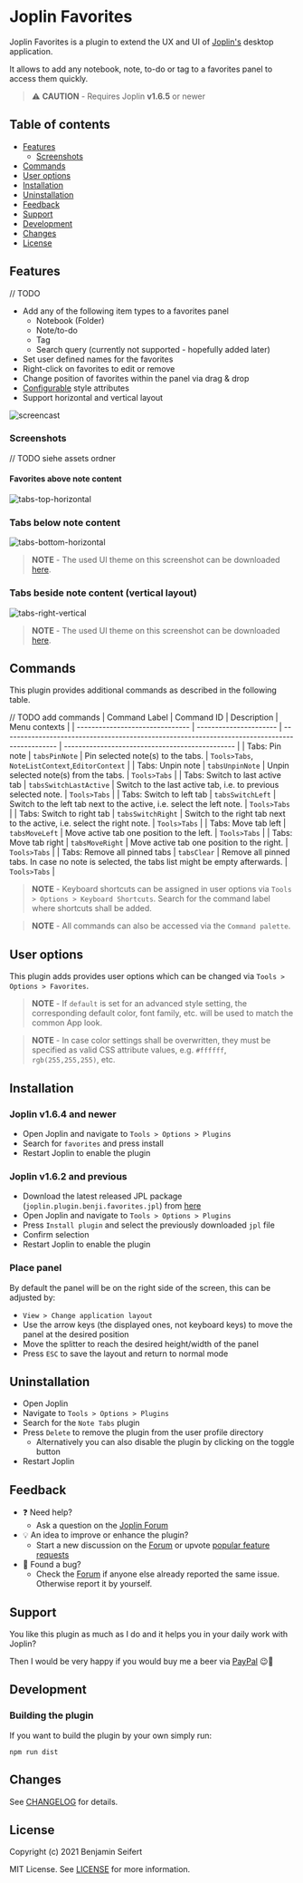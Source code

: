# Joplin Favorites

Joplin Favorites is a plugin to extend the UX and UI of [Joplin's](https://joplinapp.org/) desktop application.

It allows to add any notebook, note, to-do or tag to a favorites panel to access them quickly.

> :warning: **CAUTION** - Requires Joplin **v1.6.5** or newer

## Table of contents

- [Features](#features)
  - [Screenshots](#screenshots)
- [Commands](#Commands)
- [User options](#user-options)
- [Installation](#installation)
- [Uninstallation](#uninstallation)
- [Feedback](#feedback)
- [Support](#support)
- [Development](#development)
- [Changes](#changes)
- [License](#license)

## Features

// TODO
- Add any of the following item types to a favorites panel
  - Notebook (Folder)
  - Note/to-do
  - Tag
  - Search query (currently not supported - hopefully added later)
- Set user defined names for the favorites
- Right-click on favorites to edit or remove
- Change position of favorites within the panel via drag & drop
- [Configurable](#user-options) style attributes
- Support horizontal and vertical layout

![screencast](./assets/screencast.gif)

### Screenshots

// TODO siehe assets ordner
#### Favorites above note content

![tabs-top-horizontal](./assets/tabs-top-horizontal.png)

### Tabs below note content

![tabs-bottom-horizontal](./assets/tabs-bottom-horizontal.png)

> **NOTE** - The used UI theme on this screenshot can be downloaded [here](https://github.com/benji300/joplin-wanaka-ui).

### Tabs beside note content (vertical layout)

![tabs-right-vertical](./assets/tabs-right-vertical.png)

> **NOTE** - The used UI theme on this screenshot can be downloaded [here](https://github.com/benji300/joplin-milford-ui).

## Commands

This plugin provides additional commands as described in the following table.

// TODO add commands
| Command Label                   | Command ID             | Description                                                                                   | Menu contexts                                   |
| ------------------------------- | ---------------------- | --------------------------------------------------------------------------------------------- | ----------------------------------------------- |
| Tabs: Pin note                  | `tabsPinNote`          | Pin selected note(s) to the tabs.                                                             | `Tools>Tabs`, `NoteListContext`,`EditorContext` |
| Tabs: Unpin note                | `tabsUnpinNote`        | Unpin selected note(s) from the tabs.                                                         | `Tools>Tabs`                                    |
| Tabs: Switch to last active tab | `tabsSwitchLastActive` | Switch to the last active tab, i.e. to previous selected note.                                | `Tools>Tabs`                                    |
| Tabs: Switch to left tab        | `tabsSwitchLeft`       | Switch to the left tab next to the active, i.e. select the left note.                         | `Tools>Tabs`                                    |
| Tabs: Switch to right tab       | `tabsSwitchRight`      | Switch to the right tab next to the active, i.e. select the right note.                       | `Tools>Tabs`                                    |
| Tabs: Move tab left             | `tabsMoveLeft`         | Move active tab one position to the left.                                                     | `Tools>Tabs`                                    |
| Tabs: Move tab right            | `tabsMoveRight`        | Move active tab one position to the right.                                                    | `Tools>Tabs`                                    |
| Tabs: Remove all pinned tabs    | `tabsClear`            | Remove all pinned tabs. In case no note is selected, the tabs list might be empty afterwards. | `Tools>Tabs`                                    |

> **NOTE** - Keyboard shortcuts can be assigned in user options via `Tools > Options > Keyboard Shortcuts`. Search for the command label where shortcuts shall be added.

> **NOTE** - All commands can also be accessed via the `Command palette`.

## User options

This plugin adds provides user options which can be changed via `Tools > Options > Favorites`.

> **NOTE** - If `default` is set for an advanced style setting, the corresponding default color, font family, etc. will be used to match the common App look.

> **NOTE** - In case color settings shall be overwritten, they must be specified as valid CSS attribute values, e.g. `#ffffff`, `rgb(255,255,255)`, etc.

## Installation

### Joplin v1.6.4 and newer

- Open Joplin and navigate to `Tools > Options > Plugins`
- Search for `favorites` and press install
- Restart Joplin to enable the plugin

### Joplin v1.6.2 and previous

- Download the latest released JPL package (`joplin.plugin.benji.favorites.jpl`) from [here](https://github.com/benji300/joplin-favorites/releases)
- Open Joplin and navigate to `Tools > Options > Plugins`
- Press `Install plugin` and select the previously downloaded `jpl` file
- Confirm selection
- Restart Joplin to enable the plugin

### Place panel

By default the panel will be on the right side of the screen, this can be adjusted by:

- `View > Change application layout`
- Use the arrow keys (the displayed ones, not keyboard keys) to move the panel at the desired position
- Move the splitter to reach the desired height/width of the panel
- Press `ESC` to save the layout and return to normal mode

## Uninstallation

- Open Joplin
- Navigate to `Tools > Options > Plugins`
- Search for the `Note Tabs` plugin
- Press `Delete` to remove the plugin from the user profile directory
  - Alternatively you can also disable the plugin by clicking on the toggle button
- Restart Joplin

## Feedback

- :question: Need help?
  - Ask a question on the [Joplin Forum](https://discourse.joplinapp.org/t/plugin-note-tabs/12752)
- :bulb: An idea to improve or enhance the plugin?
  - Start a new discussion on the [Forum](https://discourse.joplinapp.org/t/plugin-note-tabs/12752) or upvote [popular feature requests](https://github.com/benji300/joplin-note-tabs/issues?q=is%3Aissue+is%3Aopen+label%3Aenhancement+sort%3Areactions-%2B1-desc+)
- :bug: Found a bug?
  - Check the [Forum](https://discourse.joplinapp.org/t/plugin-note-tabs/12752) if anyone else already reported the same issue. Otherwise report it by yourself.

## Support

You like this plugin as much as I do and it helps you in your daily work with Joplin?

Then I would be very happy if you would buy me a beer via [PayPal](https://www.paypal.com/donate?hosted_button_id=6FHDGK3PTNU22) :wink::beer:

## Development

### Building the plugin

If you want to build the plugin by your own simply run:

```
npm run dist
```

## Changes

See [CHANGELOG](./CHANGELOG.md) for details.

## License

Copyright (c) 2021 Benjamin Seifert

MIT License. See [LICENSE](./LICENSE) for more information.
